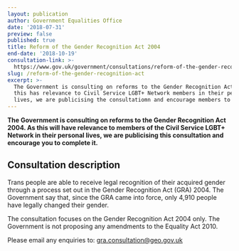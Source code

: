 ```yaml
---
layout: publication
author: Government Equalities Office
date: '2018-07-31'
preview: false
published: true
title: Reform of the Gender Recognition Act 2004
end-date: '2018-10-19'
consultation-link: >-
  https://www.gov.uk/government/consultations/reform-of-the-gender-recognition-act-2004
slug: /reform-of-the-gender-recognition-act
excerpt: >-
  The Government is consulting on reforms to the Gender Recognition Act 2004. As
  this has relevance to Civil Service LGBT+ Network members in their personal
  lives, we are publicising the consultatiomn and encourage members to respond.
---
```

**The Government is consulting on reforms to the Gender Recognition Act 2004. As this will have relevance to members of the Civil Service LGBT+ Network in their personal lives, we are publicising this consultation and encourage you to complete it.**

## Consultation description

Trans people are able to receive legal recognition of their acquired gender through a process set out in the Gender Recognition Act (GRA) 2004. The Government say that, since the GRA came into force, only 4,910 people have legally changed their gender.

The consultation focuses on the Gender Recognition Act 2004 only. The Government is not proposing any amendments to the Equality Act 2010.

Please email any enquiries to: [gra.consultation@geo.gov.uk](mailto:gra.consultation@geo.gov.uk)
